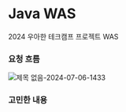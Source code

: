 # Java WAS

2024 우아한 테크캠프 프로젝트 WAS

### 요청 흐름

![제목 없음-2024-07-06-1433](https://github.com/user-attachments/assets/6d078539-5371-4004-a4d1-aa492135d496)

### 고민한 내용
